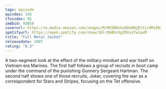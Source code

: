 ```yaml
---
tags: episode
epindex: 156
tfoindex: 95
imdbid: 93058
coverurl: https://m.media-amazon.com/images/M/MV5BNzkxODk0NjEtYjc4Mi00ZDI0LTgyYjEtYzc1NDkxY2YzYTgyXkEyXkFqcGdeQXVyNzkwMjQ5NzM@._V1_SX202_CR0,0,202,300_.jpg
spotifyurl: https://open.spotify.com/show/39lr9bBUcXgZRXsxTw1axM
title: "Full Metal Jacket"
releasedate: 1987
rating: "8.3"
---
```


A two-segment look at the effect of the military mindset and war itself on Vietnam era Marines. The first half follows a group of recruits in boot camp under the command of the punishing Gunnery Sergeant Hartman. The second half shows one of those recruits, Joker, covering the war as a correspondent for Stars and Stripes, focusing on the Tet offensive.